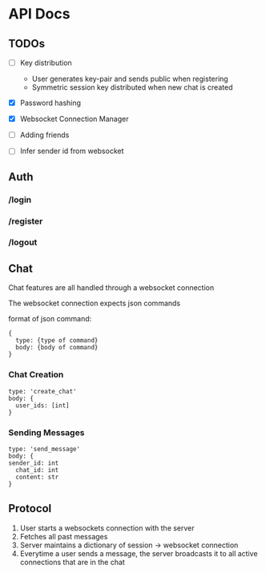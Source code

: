 # API Docs


## TODOs

- [ ] Key distribution
  - User generates key-pair and sends public when registering
  - Symmetric session key distributed when new chat is created
- [x] Password hashing
- [x] Websocket Connection Manager
- [ ] Adding friends
- [ ] Infer sender id from websocket


## Auth

### /login
### /register
### /logout

## Chat

Chat features are all handled through a websocket connection

The websocket connection expects json commands

format of json command:

```
{
  type: {type of command}
  body: {body of command}
}
```

### Chat Creation
```
type: 'create_chat'
body: {
  user_ids: [int]
}
```
### Sending Messages
```
type: 'send_message'
body: {
sender_id: int 
  chat_id: int
  content: str
}
```
## Protocol

1. User starts a websockets connection with the server
1. Fetches all past messages
1. Server maintains a dictionary of session -> websocket connection
1. Everytime a user sends a message, the server broadcasts it to all active connections that are in the chat
